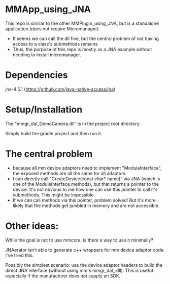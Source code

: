# MMApp_using_JNA
This repo is similar to the other MMPlugin_using_JNA, but is a standalone application (does not require Micromanager)
  - It seems we can call the dll fine, but the central problem of not having access to a class's submethods remains.
  - Thus, the purpose of this repo is mostly as a JNA example without needing to install micromanager.

# Dependencies
  jna-4.5.1 (https://github.com/java-native-access/jna)

# Setup/Installation

The "mmgr_dal_DemoCamera.dll" is in the project root directory.

Simply build the gradle project and then run it.

# The central problem
- because all mm device adaptors need to implement "ModuleInterface", the exposed methods are all the same for all adaptors.
- I can directly call "CreateDevice(const char* name)" via JNA (which is one of the ModuleInterface methods), but that returns a pointer to the device.  It's not obvious to me how one can use this pointer to call it's submethods.  This might be impossible.
- If we can call methods via this pointer, problem solved!  But it's more likely that the methods get jumbled in memory and are not accessible.

# Other ideas:
While the goal is not to use mmcore, is there a way to use it minimally?

JNAerator isn't able to generate c++ wrappers for mm device adaptor code.  I've tried this.

Possibly the simplest scenario:  use the device adaptor headers to build the direct JNA interface (without using mm's mmgr_dal_<device>.dll).  This is useful especially if the manufacturer does not supply an SDK.
